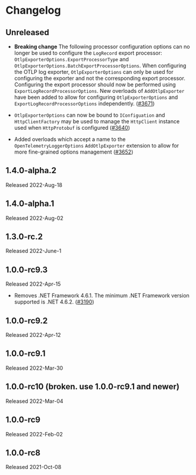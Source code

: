 # Changelog

## Unreleased

* **Breaking change** The following processor configuration options can no
  longer be used to configure the `LogRecord` export processor:
  `OtlpExporterOptions.ExportProcessorType` and
  `OtlpExporterOptions.BatchExportProcessorOptions`.
  When configuring the OTLP log exporter, `OtlpExporterOptions`
  can only be used for configuring the exporter and not the
  corresponding export processor. Configuring the export processor should now
  be performed using `ExportLogRecordProcessorOptions`. New overloads of
  `AddOtlpExporter` have been added to allow for configuring
  `OtlpExporterOptions` and `ExportLogRecordProcessorOptions` independently.
  ([#3671](https://github.com/open-telemetry/opentelemetry-dotnet/pull/3671))

* `OtlpExporterOptions` can now be bound to `IConfiguation` and
  `HttpClientFactory` may be used to manage the `HttpClient` instance used when
  `HttpProtobuf` is configured
  ([#3640](https://github.com/open-telemetry/opentelemetry-dotnet/pull/3640))

* Added overloads which accept a name to the `OpenTelemetryLoggerOptions`
  `AddOtlpExporter` extension to allow for more fine-grained options management
  ([#3652](https://github.com/open-telemetry/opentelemetry-dotnet/pull/3652))

## 1.4.0-alpha.2

Released 2022-Aug-18

## 1.4.0-alpha.1

Released 2022-Aug-02

## 1.3.0-rc.2

Released 2022-June-1

## 1.0.0-rc9.3

Released 2022-Apr-15

* Removes .NET Framework 4.6.1. The minimum .NET Framework
  version supported is .NET 4.6.2. ([#3190](https://github.com/open-telemetry/opentelemetry-dotnet/issues/3190))

## 1.0.0-rc9.2

Released 2022-Apr-12

## 1.0.0-rc9.1

Released 2022-Mar-30

## 1.0.0-rc10 (broken. use 1.0.0-rc9.1 and newer)

Released 2022-Mar-04

## 1.0.0-rc9

Released 2022-Feb-02

## 1.0.0-rc8

Released 2021-Oct-08
